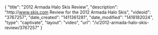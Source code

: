 {
    "title": "2012 Armada Halo Skis Review",
    "description": "http:\/\/www.skis.com Review for the 2012 Armada Halo Skis",
    "videoid": "3767257",
    "date_created": "1411361281",
    "date_modified": "1418182024",
    "type": "captivate",
    "layout": "video",
    "url": "\/v\/2012-armada-halo-skis-review\/3767257"
}